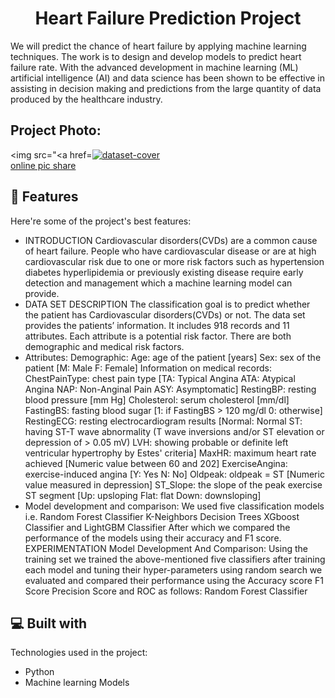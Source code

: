 <h1 align="center" id="title">Heart Failure Prediction Project</h1>

<p id="description">We will predict the chance of heart failure by applying machine learning techniques. The work is to design and develop models to predict heart failure rate. With the advanced development in machine learning (ML) artificial intelligence (AI) and data science has been shown to be effective in assisting in decision making and predictions from the large quantity of data produced by the healthcare industry.</p>

<h2>Project Photo:</h2>

<img src="<a href=<a href="https://ibb.co/2h9qQFJ"><img src="https://i.ibb.co/ZXjdPf9/dataset-cover.jpg" alt="dataset-cover" border="0"></a><br /><a target='_blank' href='https://imgbb.com/'>online pic share</a><br />

  
  
<h2>🧐 Features</h2>

Here're some of the project's best features:

*   INTRODUCTION Cardiovascular disorders(CVDs) are a common cause of heart failure. People who have cardiovascular disease or are at high cardiovascular risk due to one or more risk factors such as hypertension diabetes hyperlipidemia or previously existing disease require early detection and management which a machine learning model can provide.
*   DATA SET DESCRIPTION The classification goal is to predict whether the patient has Cardiovascular disorders(CVDs) or not. The data set provides the patients’ information. It includes 918 records and 11 attributes. Each attribute is a potential risk factor. There are both demographic and medical risk factors.
*   Attributes: Demographic: Age: age of the patient \[years\] Sex: sex of the patient \[M: Male F: Female\] Information on medical records: ChestPainType: chest pain type \[TA: Typical Angina ATA: Atypical Angina NAP: Non-Anginal Pain ASY: Asymptomatic\] RestingBP: resting blood pressure \[mm Hg\] Cholesterol: serum cholesterol \[mm/dl\] FastingBS: fasting blood sugar \[1: if FastingBS > 120 mg/dl 0: otherwise\] RestingECG: resting electrocardiogram results \[Normal: Normal ST: having ST-T wave abnormality (T wave inversions and/or ST elevation or depression of > 0.05 mV) LVH: showing probable or definite left ventricular hypertrophy by Estes' criteria\] MaxHR: maximum heart rate achieved \[Numeric value between 60 and 202\] ExerciseAngina: exercise-induced angina \[Y: Yes N: No\] Oldpeak: oldpeak = ST \[Numeric value measured in depression\] ST\_Slope: the slope of the peak exercise ST segment \[Up: upsloping Flat: flat Down: downsloping\]
*   Model development and comparison: We used five classification models i.e. Random Forest Classifier K-Neighbors Decision Trees XGboost Classifier and LightGBM Classifier After which we compared the performance of the models using their accuracy and F1 score. EXPERIMENTATION Model Development And Comparison: Using the training set we trained the above-mentioned five classifiers after training each model and tuning their hyper-parameters using random search we evaluated and compared their performance using the Accuracy score F1 Score Precision Score and ROC as follows: Random Forest Classifier

  
  
<h2>💻 Built with</h2>

Technologies used in the project:

*   Python
*   Machine learning Models
